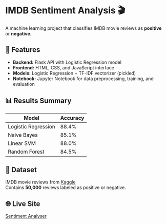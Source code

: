 # IMDB Sentiment Analysis 🎬

A machine learning project that classifies IMDB movie reviews as **positive** or **negative**.

## 📌 Features

- **Backend:** Flask API with Logistic Regression model
- **Frontend:** HTML, CSS, and JavaScript interface
- **Models:** Logistic Regression + TF-IDF vectorizer (pickled)
- **Notebook:** Jupyter Notebook for data preprocessing, training, and evaluation

## 📊 Results Summary

| Model               | Accuracy |
| ------------------- | -------- |
| Logistic Regression | 88.4%    |
| Naive Bayes         | 85.1%    |
| Linear SVM          | 88.0%    |
| Random Forest       | 84.5%    |

## 📂 Dataset

IMDB movie reviews from [Kaggle](https://www.kaggle.com/datasets/lakshmi25npathi/imdb-dataset-of-50k-movie-reviews)  
Contains **50,000** reviews labeled as positive or negative.

## 🌐 Live Site
[Sentiment Analyser](https://sentiment-analyser-aryashi.onrender.com/)
